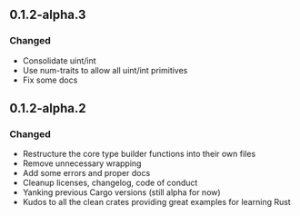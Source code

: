 ## 0.1.2-alpha.3

### Changed
- Consolidate uint/int
- Use num-traits to allow all uint/int primitives
- Fix some docs 

## 0.1.2-alpha.2

### Changed
- Restructure the core type builder functions into their own files
- Remove unnecessary wrapping
- Add some errors and proper docs
- Cleanup licenses, changelog, code of conduct
- Yanking previous Cargo versions (still alpha for now)
- Kudos to all the clean crates providing great examples for learning Rust 